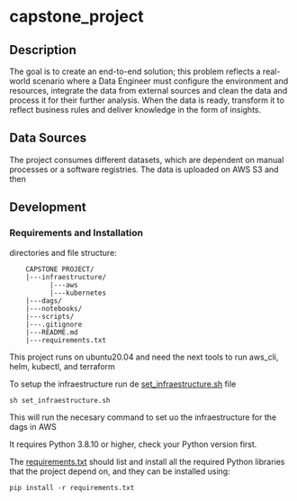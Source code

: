 # capstone_project

## Description

The goal is to create an end-to-end solution; this problem reflects a real-world
scenario where a Data Engineer must configure the environment and resources,
integrate the data from external sources and clean the data and process it for
their further analysis. When the data is ready, transform it to reflect business
rules and deliver knowledge in the form of insights.


## Data Sources

The project consumes different datasets, which are dependent on manual 
processes or a software registries. The data is uploaded on AWS S3 and then 


## Development


### Requirements and Installation

directories and file structure:
```
    CAPSTONE PROJECT/
    |---infraestructure/
          |---aws
          |---kubernetes
    |---dags/
    |---notebooks/
    |---scripts/
    |---.gitignore
    |---README.md
    |---requirements.txt
```
This project runs on ubuntu20.04 and need the next tools to run aws_cli, helm, kubectl,
and terraform

To setup the infraestructure run de [set_infraestructure.sh](set_infraestructure.sh) file

`sh set_infraestructure.sh`

This will run the necesary command to set uo the infraestructure for the dags in AWS


It requires Python 3.8.10 or higher, check your Python version first.

The [requirements.txt](requirements.txt) should list and install all the required
Python libraries that the project depend on, and they can be installed using:

`pip install -r requirements.txt`
